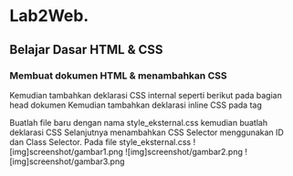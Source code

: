 # Lab2Web.
## Belajar Dasar HTML & CSS

### Membuat dokumen HTML & menambahkan CSS
Kemudian tambahkan deklarasi CSS internal seperti berikut pada bagian head dokumen
Kemudian tambahkan deklarasi inline CSS pada tag <p>
Buatlah file baru dengan nama style_eksternal.css kemudian buatlah deklarasi CSS
Selanjutnya menambahkan CSS Selector menggunakan ID dan Class Selector. Pada file
style_eksternal.css
![img]screenshot/gambar1.png
![img]screenshot/gambar2.png
![img]screenshot/gambar3.png
